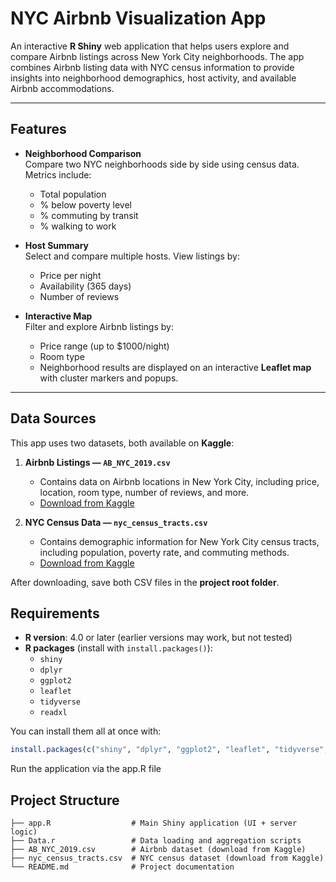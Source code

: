 # NYC Airbnb Visualization App

An interactive **R Shiny** web application that helps users explore and compare Airbnb listings across New York City neighborhoods. The app combines Airbnb listing data with NYC census information to provide insights into neighborhood demographics, host activity, and available Airbnb accommodations.

---

## Features

- **Neighborhood Comparison**  
  Compare two NYC neighborhoods side by side using census data. Metrics include:  
  - Total population  
  - % below poverty level  
  - % commuting by transit  
  - % walking to work  

- **Host Summary**  
  Select and compare multiple hosts. View listings by:  
  - Price per night  
  - Availability (365 days)  
  - Number of reviews  

- **Interactive Map**  
  Filter and explore Airbnb listings by:  
  - Price range (up to $1000/night)  
  - Room type  
  - Neighborhood results are displayed on an interactive **Leaflet map** with cluster markers and popups.  

---

## Data Sources  

This app uses two datasets, both available on **Kaggle**:  

1. **Airbnb Listings — `AB_NYC_2019.csv`**  
   - Contains data on Airbnb locations in New York City, including price, location, room type, number of reviews, and more.  
   - [Download from Kaggle](https://www.kaggle.com/dgomonov/new-york-city-airbnb-open-data)  

2. **NYC Census Data — `nyc_census_tracts.csv`**  
   - Contains demographic information for New York City census tracts, including population, poverty rate, and commuting methods.  
   - [Download from Kaggle](https://www.kaggle.com/muonneutrino/new-york-city-census-data)  

After downloading, save both CSV files in the **project root folder**.  


## Requirements

- **R version**: 4.0 or later (earlier versions may work, but not tested)  
- **R packages** (install with `install.packages()`):  
  - `shiny`  
  - `dplyr`  
  - `ggplot2`  
  - `leaflet`  
  - `tidyverse`  
  - `readxl`  

You can install them all at once with:  

```r
install.packages(c("shiny", "dplyr", "ggplot2", "leaflet", "tidyverse", "readxl"))

```

Run the application via the app.R file

## Project Structure

```plaintext
├── app.R                  # Main Shiny application (UI + server logic)
├── Data.r                 # Data loading and aggregation scripts
├── AB_NYC_2019.csv        # Airbnb dataset (download from Kaggle)
├── nyc_census_tracts.csv  # NYC census dataset (download from Kaggle)
└── README.md              # Project documentation
```
